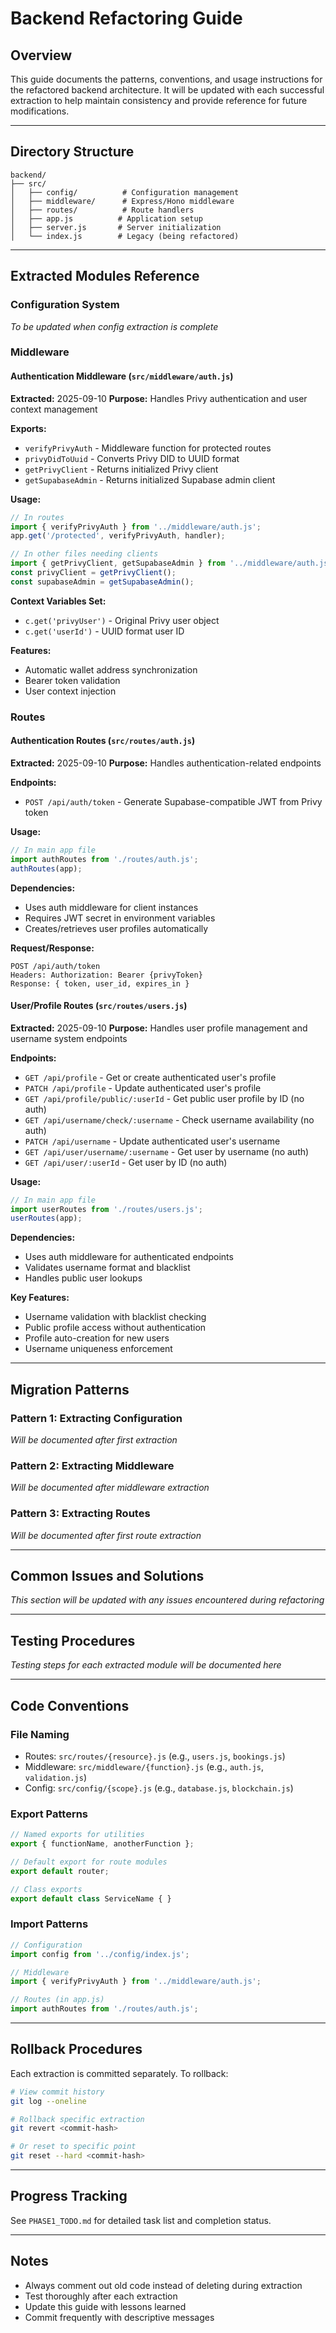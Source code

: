 # Backend Refactoring Guide

## Overview
This guide documents the patterns, conventions, and usage instructions for the refactored backend architecture. It will be updated with each successful extraction to help maintain consistency and provide reference for future modifications.

---

## Directory Structure
```
backend/
├── src/
│   ├── config/          # Configuration management
│   ├── middleware/      # Express/Hono middleware
│   ├── routes/          # Route handlers
│   ├── app.js          # Application setup
│   ├── server.js       # Server initialization
│   └── index.js        # Legacy (being refactored)
```

---

## Extracted Modules Reference

### Configuration System
*To be updated when config extraction is complete*

### Middleware

#### Authentication Middleware (`src/middleware/auth.js`)
**Extracted:** 2025-09-10
**Purpose:** Handles Privy authentication and user context management

**Exports:**
- `verifyPrivyAuth` - Middleware function for protected routes
- `privyDidToUuid` - Converts Privy DID to UUID format
- `getPrivyClient` - Returns initialized Privy client
- `getSupabaseAdmin` - Returns initialized Supabase admin client

**Usage:**
```javascript
// In routes
import { verifyPrivyAuth } from '../middleware/auth.js';
app.get('/protected', verifyPrivyAuth, handler);

// In other files needing clients
import { getPrivyClient, getSupabaseAdmin } from '../middleware/auth.js';
const privyClient = getPrivyClient();
const supabaseAdmin = getSupabaseAdmin();
```

**Context Variables Set:**
- `c.get('privyUser')` - Original Privy user object
- `c.get('userId')` - UUID format user ID

**Features:**
- Automatic wallet address synchronization
- Bearer token validation
- User context injection

### Routes

#### Authentication Routes (`src/routes/auth.js`)
**Extracted:** 2025-09-10
**Purpose:** Handles authentication-related endpoints

**Endpoints:**
- `POST /api/auth/token` - Generate Supabase-compatible JWT from Privy token

**Usage:**
```javascript
// In main app file
import authRoutes from './routes/auth.js';
authRoutes(app);
```

**Dependencies:**
- Uses auth middleware for client instances
- Requires JWT secret in environment variables
- Creates/retrieves user profiles automatically

**Request/Response:**
```
POST /api/auth/token
Headers: Authorization: Bearer {privyToken}
Response: { token, user_id, expires_in }
```

#### User/Profile Routes (`src/routes/users.js`)
**Extracted:** 2025-09-10
**Purpose:** Handles user profile management and username system endpoints

**Endpoints:**
- `GET /api/profile` - Get or create authenticated user's profile
- `PATCH /api/profile` - Update authenticated user's profile
- `GET /api/profile/public/:userId` - Get public user profile by ID (no auth)
- `GET /api/username/check/:username` - Check username availability (no auth)
- `PATCH /api/username` - Update authenticated user's username
- `GET /api/user/username/:username` - Get user by username (no auth)
- `GET /api/user/:userId` - Get user by ID (no auth)

**Usage:**
```javascript
// In main app file
import userRoutes from './routes/users.js';
userRoutes(app);
```

**Dependencies:**
- Uses auth middleware for authenticated endpoints
- Validates username format and blacklist
- Handles public user lookups

**Key Features:**
- Username validation with blacklist checking
- Public profile access without authentication
- Profile auto-creation for new users
- Username uniqueness enforcement

---

## Migration Patterns

### Pattern 1: Extracting Configuration
*Will be documented after first extraction*

### Pattern 2: Extracting Middleware
*Will be documented after middleware extraction*

### Pattern 3: Extracting Routes
*Will be documented after first route extraction*

---

## Common Issues and Solutions
*This section will be updated with any issues encountered during refactoring*

---

## Testing Procedures
*Testing steps for each extracted module will be documented here*

---

## Code Conventions

### File Naming
- Routes: `src/routes/{resource}.js` (e.g., `users.js`, `bookings.js`)
- Middleware: `src/middleware/{function}.js` (e.g., `auth.js`, `validation.js`)
- Config: `src/config/{scope}.js` (e.g., `database.js`, `blockchain.js`)

### Export Patterns
```javascript
// Named exports for utilities
export { functionName, anotherFunction };

// Default export for route modules
export default router;

// Class exports
export default class ServiceName { }
```

### Import Patterns
```javascript
// Configuration
import config from '../config/index.js';

// Middleware
import { verifyPrivyAuth } from '../middleware/auth.js';

// Routes (in app.js)
import authRoutes from './routes/auth.js';
```

---

## Rollback Procedures
Each extraction is committed separately. To rollback:
```bash
# View commit history
git log --oneline

# Rollback specific extraction
git revert <commit-hash>

# Or reset to specific point
git reset --hard <commit-hash>
```

---

## Progress Tracking
See `PHASE1_TODO.md` for detailed task list and completion status.

---

## Notes
- Always comment out old code instead of deleting during extraction
- Test thoroughly after each extraction
- Update this guide with lessons learned
- Commit frequently with descriptive messages
